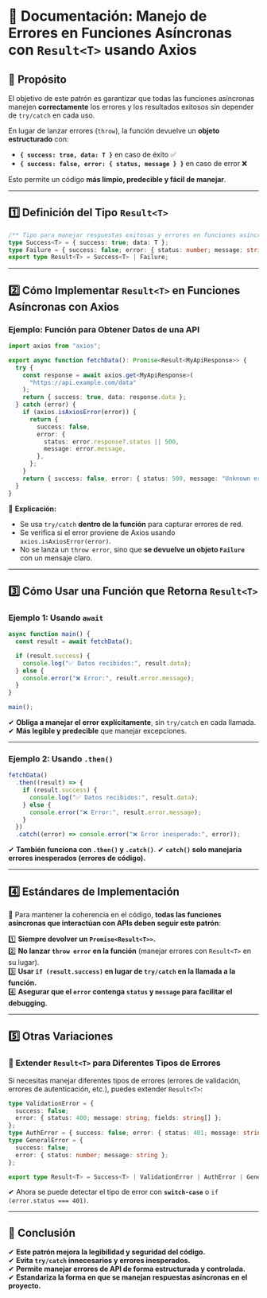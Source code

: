 # 📖 Documentación: Manejo de Errores en Funciones Asíncronas con `Result<T>` usando Axios

## 📌 Propósito

El objetivo de este patrón es garantizar que todas las funciones asíncronas manejen **correctamente** los errores y los resultados exitosos sin depender de `try/catch` en cada uso.

En lugar de lanzar errores (`throw`), la función devuelve un **objeto estructurado** con:

- **`{ success: true, data: T }`** en caso de éxito ✅
- **`{ success: false, error: { status, message } }`** en caso de error ❌

Esto permite un código **más limpio, predecible y fácil de manejar**.

---

## 1️⃣ Definición del Tipo `Result<T>`

```typescript
/** Tipo para manejar respuestas exitosas y errores en funciones asíncronas */
type Success<T> = { success: true; data: T };
type Failure = { success: false; error: { status: number; message: string } };
export type Result<T> = Success<T> | Failure;
```

---

## 2️⃣ Cómo Implementar `Result<T>` en Funciones Asíncronas con Axios

### Ejemplo: Función para Obtener Datos de una API

```typescript
import axios from "axios";

export async function fetchData(): Promise<Result<MyApiResponse>> {
  try {
    const response = await axios.get<MyApiResponse>(
      "https://api.example.com/data"
    );
    return { success: true, data: response.data };
  } catch (error) {
    if (axios.isAxiosError(error)) {
      return {
        success: false,
        error: {
          status: error.response?.status || 500,
          message: error.message,
        },
      };
    }
    return { success: false, error: { status: 500, message: "Unknown error" } };
  }
}
```

📌 **Explicación:**

- Se usa `try/catch` **dentro de la función** para capturar errores de red.
- Se verifica si el error proviene de Axios usando `axios.isAxiosError(error)`.
- No se lanza un `throw error`, sino que **se devuelve un objeto `Failure`** con un mensaje claro.

---

## 3️⃣ Cómo Usar una Función que Retorna `Result<T>`

### **Ejemplo 1: Usando `await`**

```typescript
async function main() {
  const result = await fetchData();

  if (result.success) {
    console.log("✅ Datos recibidos:", result.data);
  } else {
    console.error("❌ Error:", result.error.message);
  }
}

main();
```

✔ **Obliga a manejar el error explícitamente**, sin `try/catch` en cada llamada.
✔ **Más legible y predecible** que manejar excepciones.

---

### **Ejemplo 2: Usando `.then()`**

```typescript
fetchData()
  .then((result) => {
    if (result.success) {
      console.log("✅ Datos recibidos:", result.data);
    } else {
      console.error("❌ Error:", result.error.message);
    }
  })
  .catch((error) => console.error("❌ Error inesperado:", error));
```

✔ **También funciona con `.then()` y `.catch()`**.
✔ **`catch()` solo manejaría errores inesperados (errores de código).**

---

## 4️⃣ Estándares de Implementación

📌 Para mantener la coherencia en el código, **todas las funciones asíncronas que interactúan con APIs deben seguir este patrón**:

1️⃣ **Siempre devolver un `Promise<Result<T>>`.**  
2️⃣ **No lanzar `throw error` en la función** (manejar errores con `Result<T>` en su lugar).  
3️⃣ **Usar `if (result.success)` en lugar de `try/catch` en la llamada a la función.**  
4️⃣ **Asegurar que el `error` contenga `status` y `message` para facilitar el debugging.**

---

## 5️⃣ Otras Variaciones

### 📌 Extender `Result<T>` para Diferentes Tipos de Errores

Si necesitas manejar diferentes tipos de errores (errores de validación, errores de autenticación, etc.), puedes extender `Result<T>`:

```typescript
type ValidationError = {
  success: false;
  error: { status: 400; message: string; fields: string[] };
};
type AuthError = { success: false; error: { status: 401; message: string } };
type GeneralError = {
  success: false;
  error: { status: number; message: string };
};

export type Result<T> = Success<T> | ValidationError | AuthError | GeneralError;
```

✔ Ahora se puede detectar el tipo de error con **`switch-case`** o `if (error.status === 401)`.

---

## 🚀 Conclusión

✔ **Este patrón mejora la legibilidad y seguridad del código.**  
✔ **Evita `try/catch` innecesarios y errores inesperados.**  
✔ **Permite manejar errores de API de forma estructurada y controlada.**  
✔ **Estandariza la forma en que se manejan respuestas asíncronas en el proyecto.**
